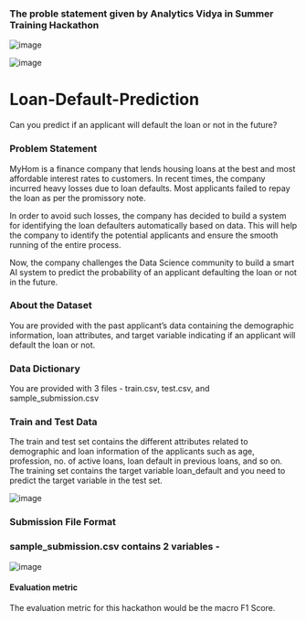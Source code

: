 ### The proble statement given by Analytics Vidya in Summer Training Hackathon


![image](https://user-images.githubusercontent.com/56762253/182018810-f98ad76d-4bef-44fa-a98c-0307a201210b.png)


![image](https://user-images.githubusercontent.com/56762253/182018704-cded1c7f-f348-47a9-8319-6bf83e203e12.png)

# Loan-Default-Prediction
Can you predict if an applicant will default the loan or not in the future?

### Problem Statement

MyHom is a finance company that lends housing loans at the best and most affordable interest rates to customers. In recent times, the company incurred heavy losses due to loan defaults. Most applicants failed to repay the loan as per the promissory note.


In order to avoid such losses, the company has decided to build a system for identifying the loan defaulters automatically based on data. This will help the company to identify the potential applicants and ensure the smooth running of the entire process.


Now, the company challenges the Data Science community to build a smart AI system to predict the probability of an applicant defaulting the loan or not in the future.



### About the Dataset


You are provided with the past applicant’s data containing the demographic information, loan attributes, and target variable indicating if an applicant will default the loan or not.



### Data Dictionary


You are provided with 3 files - train.csv, test.csv, and sample_submission.csv



### Train and Test Data


The train and test set contains the different attributes related to demographic and loan information of the applicants such as age, profession, no. of active loans, loan default in previous loans, and so on. The training set contains the target variable loan_default and you need to predict the target variable in the test set.




![image](https://user-images.githubusercontent.com/56762253/182018500-6a800ce0-6e79-4cba-96ea-08bff6807ae7.png)





### Submission File Format


### sample_submission.csv contains 2 variables - 




![image](https://user-images.githubusercontent.com/56762253/182018539-95d8f73b-7d04-47a7-8e4c-db87c5f68edd.png)





#### Evaluation metric


The evaluation metric for this hackathon would be the macro F1 Score.



